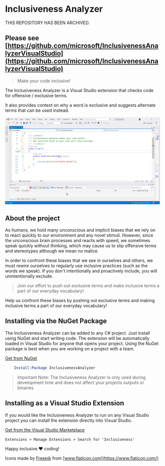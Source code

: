 # Inclusiveness Analyzer

THIS REPOSITORY HAS BEEN ARCHIVED.

Please see [https://github.com/microsoft/InclusivenessAnalyzerVisualStudio](https://github.com/microsoft/InclusivenessAnalyzerVisualStudio)
--------------------

> Make your code inclusive!

The Inclusiveness Analyzer is a Visual Studio extension that checks code for offensive / exclusive terms.

It also provides context on why a word is exclusive and suggests alternate terms that can be used instead.

![Intro clip](docs/assets/intro.gif)

## About the project

As humans, we hold many unconscious and implicit biases that we rely on to react quickly to our environment and any novel stimuli. However, since the unconscious brain processes and reacts with speed, we sometimes speak quickly without thinking, which may cause us to slip offensive terms and stereotypes although we mean no malice. 

In order to confront these biases that we see in ourselves and others, we must rewire ourselves to regularly use inclusive practices (such as the words we speak). If you don't intentionally and proactively include, you will unintentionally exclude.

> Join our effort to push out exclusive terms and make inclusive terms a part of our everyday vocabulary!

Help us confront these biases by pushing out exclusive terms and making inclusive terms a part of our everyday vocabulary!

## Installing via the NuGet Package

The Inclusiveness Analyzer can be added to any C# project. Just install using NuGet and start writing code. The extension will be automatically loaded in Visual Studio for anyone that opens your project. Using the NuGet package is best when you are working on a project with a team.

[Get from NuGet](https://www.nuget.org/packages/InclusivenessAnalyzer/)

```powershell
    Install-Package InclusivenessAnalyzer
```

> Important Note: The Inclusiveness Analyzer is only used during development time and does not affect your projects outputs or binaries.

## Installing as a Visual Studio Extension

If you would like the Inclusiveness Analyzer to run on any Visual Studio project you can install the extension directly into Visual Studio.

[Get from the Visual Studio Marketplace](https://marketplace.visualstudio.com/items?itemName=InclusivenessAnalyzer.inclusivenessanalyzer)

```
Extensions > Manage Extensions > Search for 'Inclusiveness'
```

Happy inclusive :heart: coding!

Icons made by [Freepik](https://www.flaticon.com/authors/freepik) from [www.flaticon.com](https://www.flaticon.com/)
